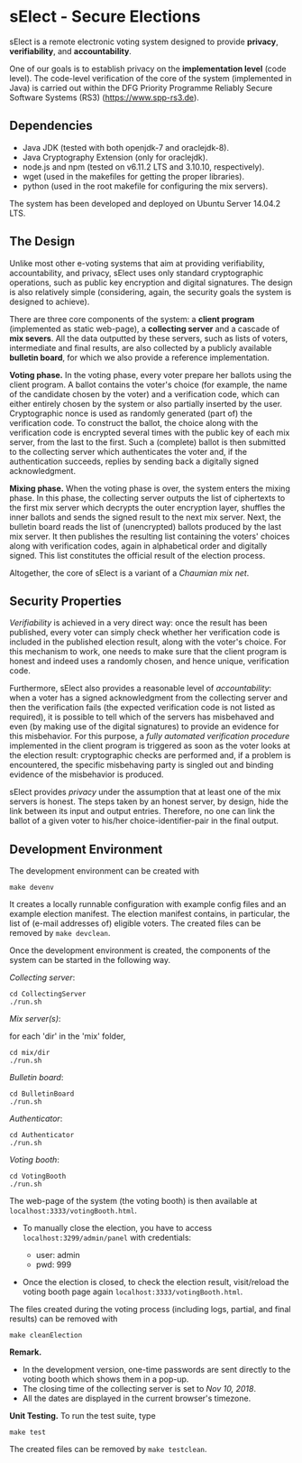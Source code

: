 # sElect - Secure Elections

sElect is a remote electronic voting system designed to provide 
**privacy**, **verifiability**, and  **accountability**.

One of our goals is to establish privacy on the **implementation level**
(code level). The code-level verification of the core of the system
(implemented in Java) is carried out within the DFG Priority Programme
Reliably Secure Software Systems (RS3) (https://www.spp-rs3.de).

## Dependencies

* Java JDK (tested with both openjdk-7 and oraclejdk-8).
* Java Cryptography Extension (only for oraclejdk).
* node.js and npm (tested on v6.11.2 LTS and 3.10.10, respectively).
* wget (used in the makefiles for getting the proper libraries).
* python (used in the root makefile for configuring the mix servers).

The system has been developed and deployed on Ubuntu Server 14.04.2 LTS.

## The Design

Unlike most other e-voting systems that aim at providing verifiability,
accountability, and privacy, sElect uses only standard cryptographic
operations, such as public key encryption and digital signatures. The
design is also relatively simple (considering, again, the security goals
the system is designed to achieve).

There are three core components of the system: a **client program**
(implemented as static web-page), a **collecting server** and a cascade
of **mix severs**.  All the data outputted by these servers, such as
lists of voters, intermediate and final results, are also collected by a
publicly available **bulletin board**, for which we also provide a
reference implementation.

**Voting phase.** In the voting phase, every voter prepare her ballots
using the client program.  A ballot contains the voter's choice (for
example, the name of the candidate chosen by the voter) and a
verification code, which can either entirely chosen by the system or
also partially inserted by the user. Cryptographic nonce is used as
randomly generated (part of) the verification code. To construct the
ballot, the choice along with the verification code is encrypted several
times with the public key of each mix server, from the last to the
first.  Such a (complete) ballot is then submitted to the collecting
server which authenticates the voter and, if the authentication
succeeds, replies by sending back a digitally signed acknowledgment.

**Mixing phase.** When the voting phase is over, the system enters the
mixing phase. In this phase, the collecting server outputs the list of
ciphertexts to the first mix server which decrypts the outer encryption
layer, shuffles the inner ballots and sends the signed result to the
next mix server. Next, the bulletin board reads the list of
(unencrypted) ballots produced by the last mix server. It then publishes
the resulting list containing the voters' choices along with
verification codes, again in alphabetical order and digitally
signed. This list constitutes the official result of the election
process.

Altogether, the core of sElect is a variant of a _Chaumian mix
net_.


## Security Properties

*Verifiability* is achieved in a very direct way: once the result has
been published, every voter can simply check whether her verification
code is included in the published election result, along with the
voter's choice. For this mechanism to work, one needs to make sure that
the client program is honest and indeed uses a randomly chosen, and
hence unique, verification code.

Furthermore, sElect also provides a reasonable level of
*accountability*: when a voter has a signed acknowledgment from the
collecting server and then the verification fails (the expected
verification code is not listed as required), it is possible to tell
which of the servers has misbehaved and even (by making use of the
digital signatures) to provide an evidence for this misbehavior.  For
this purpose, a _fully automated verification procedure_ implemented in
the client program is triggered as soon as the voter looks at the
election result: cryptographic checks are performed and, if a problem is
encountered, the specific misbehaving party is singled out and binding
evidence of the misbehavior is produced.

sElect provides *privacy* under the assumption that at least one of the
mix servers is honest. The steps taken by an honest server, by design,
hide the link between its input and output entries. Therefore, no one
can link the ballot of a given voter to his/her choice-identifier-pair
in the final output.


## Development Environment

The development environment can be created with

```
make devenv
```

It creates a locally runnable configuration with example config files and 
an example election manifest. The election manifest contains, in particular, the
list of (e-mail addresses of) eligible voters. The created files can be removed by 
`make devclean`. 

Once the development environment is created, the components of the system can 
be started in the following way.

*Collecting server*:
```
cd CollectingServer
./run.sh
```

*Mix server(s)*:

for each 'dir' in the 'mix' folder,
```
cd mix/dir
./run.sh
```

*Bulletin board*:
```
cd BulletinBoard
./run.sh
```

*Authenticator*:
```
cd Authenticator
./run.sh
```

*Voting booth*:
```
cd VotingBooth
./run.sh
```

The web-page of the system (the voting booth) is then available at `localhost:3333/votingBooth.html`.

- To manually close the election, you have to access `localhost:3299/admin/panel` with credentials:

	* user: admin
	* pwd: 999


- Once the election is closed, to check the election result, visit/reload the voting booth page again `localhost:3333/votingBooth.html`.


The files created during the voting process (including logs, partial,
and final results) can be removed with
```
make cleanElection
```

**Remark.**
* In the development version, one-time passwords are sent directly to the voting booth which shows them in a pop-up. 
* The closing time of the collecting server is set to _Nov 10, 2018_.
* All the dates are displayed in the current browser's timezone.

**Unit Testing.**
To run the test suite, type
```
make test
```
The created files can be removed by `make testclean`.
